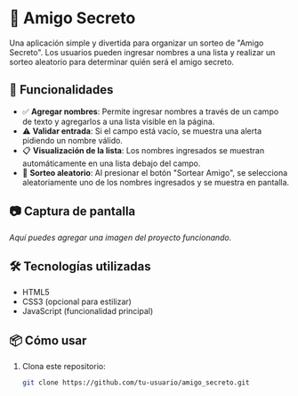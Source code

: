 # 🎁 Amigo Secreto

Una aplicación simple y divertida para organizar un sorteo de "Amigo Secreto". Los usuarios pueden ingresar nombres a una lista y realizar un sorteo aleatorio para determinar quién será el amigo secreto.

## 🚀 Funcionalidades

- ✅ **Agregar nombres**: Permite ingresar nombres a través de un campo de texto y agregarlos a una lista visible en la página.
- ⚠️ **Validar entrada**: Si el campo está vacío, se muestra una alerta pidiendo un nombre válido.
- 📋 **Visualización de la lista**: Los nombres ingresados se muestran automáticamente en una lista debajo del campo.
- 🎲 **Sorteo aleatorio**: Al presionar el botón "Sortear Amigo", se selecciona aleatoriamente uno de los nombres ingresados y se muestra en pantalla.

## 📷 Captura de pantalla

_Aquí puedes agregar una imagen del proyecto funcionando._

## 🛠️ Tecnologías utilizadas

- HTML5
- CSS3 (opcional para estilizar)
- JavaScript (funcionalidad principal)

## 📦 Cómo usar

1. Clona este repositorio:

   ```bash
   git clone https://github.com/tu-usuario/amigo_secreto.git
